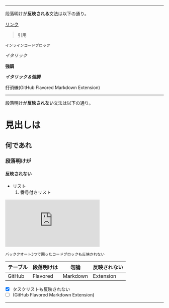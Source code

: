 -------------------------------------------------------------  
段落明けが**反映される**文法は以下の通り。

[リンク](https://commonmark.thephpleague.com/)

>引用

`インラインコードブロック`

*イタリック*

**強調**

***イタリック＆強調***

~~打消線~~(GitHub Flavored Markdown Extension)

-------------------------------------------------------------  
段落明けが**反映されない**文法は以下の通り。

# 見出しは
## 何であれ
### 段落明けが
#### 反映されない

- リスト
  1. 番号付きリスト

![画像も反映されない](https://www.irasutoya.com/2019/04/blog-post_90.html)

```
バッククオート3つで囲ったコードブロックも反映されない
```

|テーブル|段落明けは|勿論|反映されない|
|-------|---------|----|-----------|
|GitHub|Flavored|Markdown|Extension|

 - [x] タスクリストも反映されない
 - [ ] (GitHub Flavored Markdown Extension)

-------------------------------------------------------------  